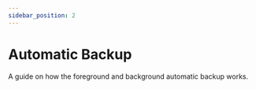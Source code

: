 ```yaml
---
sidebar_position: 2
---
```



# Automatic Backup

A guide on how the foreground and background automatic backup works.